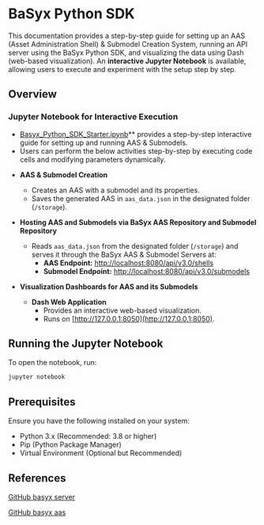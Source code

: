 # BaSyx Python SDK

This documentation provides a step-by-step guide for setting up an AAS (Asset Administration Shell) & Submodel Creation System, running an API server using the BaSyx Python SDK, and visualizing the data using Dash (web-based visualization). An **interactive Jupyter Notebook** is available, allowing users to execute and experiment with the setup step by step.

## Overview

### **Jupyter Notebook for Interactive Execution**
  - [Basyx_Python_SDK_Starter.ipynb](./Basyx_Python_SDK_Starter.ipynb)** provides a step-by-step interactive guide for setting up and running AAS & Submodels.
  - Users can perform the below activities step-by-step by executing code cells and modifying parameters dynamically.

* **AAS & Submodel Creation**
  - Creates an AAS with a submodel and its properties.
  - Saves the generated AAS in `aas_data.json` in the designated folder (`/storage`).

* **Hosting AAS and Submodels via BaSyx AAS Repository and Submodel Repository**
  - Reads `aas_data.json` from the designated folder (`/storage`) and serves it through the BaSyx AAS & Submodel Servers at:
    - **AAS Endpoint:** [http://localhost:8080/api/v3.0/shells](http://localhost:8080/api/v3.0/shells)
    - **Submodel Endpoint:** [http://localhost:8080/api/v3.0/submodels](http://localhost:8080/api/v3.0/submodels)

* **Visualization Dashboards for AAS and its Submodels**
  - **Dash Web Application**  
    - Provides an interactive web-based visualization.
    - Runs on [http://127.0.0.1:8050](http://127.0.0.1:8050).
  

## **Running the Jupyter Notebook**
To open the notebook, run:

```bash
jupyter notebook
```

## Prerequisites
 Ensure you have the following installed on your system:

- Python 3.x (Recommended: 3.8 or higher)
- Pip (Python Package Manager)
- Virtual Environment (Optional but Recommended)


## References

[GitHub basyx server](https://github.com/eclipse-basyx/basyx-python-sdk/tree/main/server)

[GitHub basyx aas](https://github.com/eclipse-basyx/basyx-python-sdk/tree/main/sdk/basyx/aas)

